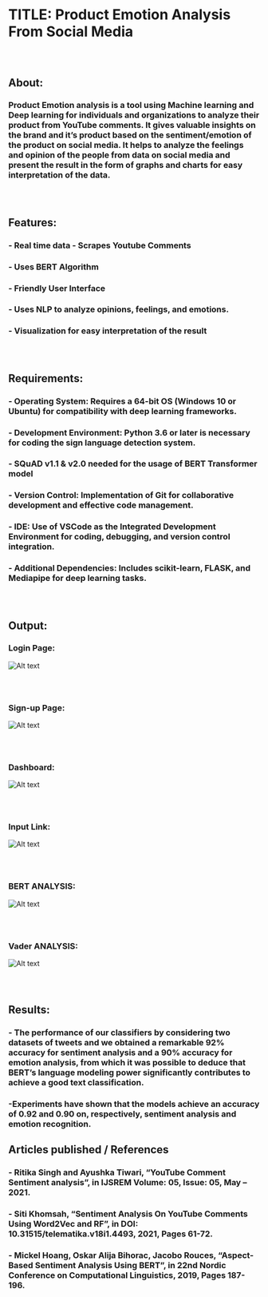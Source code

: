 # TITLE: Product Emotion Analysis From Social Media
### <br>
## About:
###   Product Emotion analysis is a tool using Machine learning and Deep learning for individuals and organizations to analyze their product from YouTube comments. It gives valuable insights on the brand and it’s product based on the sentiment/emotion of the product on social media. It helps to analyze the feelings and opinion of the people from data on social media and present the result in the form of graphs and charts for easy interpretation of the data.

### <br>
## Features:
###   - Real time data - Scrapes Youtube Comments
###   - Uses **BERT** Algorithm
###   - Friendly User Interface
###   - Uses NLP to analyze opinions, feelings, and emotions.
###   - Visualization for easy interpretation of the result
### <br>

## Requirements:
###   - Operating System: Requires a 64-bit OS (Windows 10 or Ubuntu) for compatibility with deep learning frameworks.
###   - Development Environment: Python 3.6 or later is necessary for coding the sign language detection system.
###   - SQuAD v1.1 & v2.0 needed for the usage of BERT Transformer model
###   - Version Control: Implementation of Git for collaborative development and effective code management.
###   - IDE: Use of VSCode as the Integrated Development Environment for coding, debugging, and version control integration.
###   - Additional Dependencies: Includes scikit-learn, FLASK, and Mediapipe for deep learning tasks.
### <br>

## Output:
<!--### Scraping Youtube comments:
![Alt text](/static/YT%20Emotion%20Analysis/Screenshot%202023-01-29%20171739.png) -->

### Login Page:
![Alt text](/static/YT%20Emotion%20Analysis/Screenshot%202023-01-26%20183543.png)
### <br>
### Sign-up Page:
![Alt text](/static/YT%20Emotion%20Analysis/Screenshot%202023-01-26%20183708.png)
### <br>
### Dashboard:
![Alt text](/static/YT%20Emotion%20Analysis/Screenshot%202023-01-26%20183738.png)
### <br>
### Input Link:
![Alt text](/static/YT%20Emotion%20Analysis/Screenshot%202023-01-29%20162115.png)
### <br>
### BERT ANALYSIS:
![Alt text](/static/YT%20Emotion%20Analysis/Screenshot%202023-01-29%20162624.png)
### <br>
### Vader ANALYSIS:
![Alt text](/static/YT%20Emotion%20Analysis/Screenshot%202023-01-29%20163944.png)

### <br>
## Results:
###   - The performance of our classifiers by considering two datasets of tweets and we obtained a remarkable 92% accuracy for sentiment analysis and a 90% accuracy for emotion analysis, from which it was possible to deduce that BERT’s language modeling power significantly contributes to achieve a good text classification.
###   -Experiments have shown that the models achieve an accuracy of 0.92 and 0.90 on, respectively, sentiment analysis and emotion recognition.

## Articles published / References
###  - Ritika Singh and Ayushka Tiwari, “YouTube Comment Sentiment analysis”, in IJSREM Volume: 05, Issue: 05, May – 2021.
###  - Siti Khomsah, “Sentiment Analysis On YouTube Comments Using Word2Vec and RF”, in DOI: 10.31515/telematika.v18i1.4493, 2021, Pages 61-72.
###  - Mickel Hoang, Oskar Alija Bihorac, Jacobo Rouces, “Aspect-Based Sentiment Analysis Using BERT”, in 22nd Nordic Conference on Computational Linguistics, 2019, Pages 187-196.
